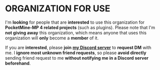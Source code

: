 # ORGANIZATION FOR USE

I'm **looking** for people that are **interested** to use this organization for **PocketMine-MP 4 related projects** (such as plugins). Please note that I'm **not giving away** this organization, which means anyone that uses this organization will **only** become a **member** of it.

If you are **interested**, please **join** [**my Discord server**](https://discord.gg/TstDS9jZf7) to **request DM** with me. I **ignore most unknown friend requests**, so please **avoid directly** sending friend request to me **without notifying me in a Discord server beforehand**.
